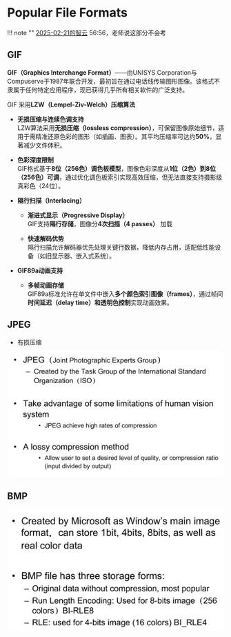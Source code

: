 # Popular File Formats

!!! note ""
    [2025-02-21的智云](https://interactivemeta.cmc.zju.edu.cn/#/replay?course_id=70390&sub_id=1518269&tenant_code=112) 56:56，老师说这部分不会考

## GIF

**GIF（Graphics Interchange Format）**——由UNISYS Corporation与Compuserve于1987年联合开发，最初旨在通过电话线传输图形图像。该格式不隶属于任何特定应用程序，现已获得几乎所有相关软件的广泛支持。

GIF 采用**LZW（Lempel-Ziv-Welch）压缩算法**  

- **无损压缩与连续色调支持**  
    LZW算法采用**无损压缩（lossless compression）**，可保留图像原始细节，适用于需精准还原色彩的图形（如插画、图表）。其平均压缩率可达约**50%**，显著减少文件体积。  

- **色彩深度限制**  
    GIF格式基于**8位（256色）调色板模型**，图像色彩深度从**1位（2色）到8位（256色）可调**，通过优化调色板索引实现高效压缩，但无法直接支持摄影级真彩色（24位）。  

- **隔行扫描（Interlacing）**  
    - **渐进式显示（Progressive Display）**  
        GIF支持**隔行存储**，图像分**4次扫描（4 passes）** 加载

    - **快速解码优势**  
     隔行扫描允许解码器优先处理关键行数据，降低内存占用，适配低性能设备（如旧显示器、嵌入式系统）。  

- **GIF89a动画支持**  
    - **多帧动画存储**  
     GIF89a标准允许在单文件中嵌入**多个颜色索引图像（frames）**，通过帧间**时间延迟（delay time）**和**透明色控制**实现动画效果。  

## JPEG

- 有损压缩

![alt text](images/image-11.png)

## BMP

![alt text](images/image-12.png)
